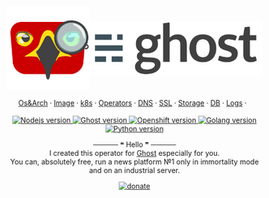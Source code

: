 
<span style="display: flex; align-items:center; justify-content: space-between">    
    <a href="https://www.paypal.com/paypalme/godofredoninja">
        <img src="https://raw.githubusercontent.com/vo0doO/openshift-ghost-operator/master/assets/hawkular_logo.png" alt="Nodejs version" />
    </a>    
    <a href="https://www.paypal.com/paypalme/godofredoninja">
        <img width="100%" height="100%" src="https://raw.githubusercontent.com/vo0doO/openshift-ghost-operator/39882d9b2029d3a31010c462c89bb89e10a16ca4/assets/27_ghost.887a4c39bb.svg" alt="Nodejs version" />
    </a></span>
<p align="center">
    <a href="/src/build_binaries.sh">Os&Arch</a>
    ·
    <a href="https://github.com/docker-library/ghost">Image</a>
    ·
    <a href="https://manage.openshift.com/">k8s</a>
    ·
    <a href="https://cloud.redhat.com/learn/topics/operators">Operators</a>
    ·
    <a href="https://desec.io/">DNS</a>
    ·
    <a href="https://github.com/acmesh-official/acme.sh">SSL</a>
    ·    
    <a href="https://drive.google.com/">Storage</a>
    ·
    <a href="https://dbhub.io">DB</a>
    ·
    <a href="https://yandex.ru/dev/metrika/doc/api2/logs/">Logs</a>
    ·
    &nbsp;
    <br /><br />
    <a href="https://www.paypal.com/paypalme/godofredoninja">
        <img src="https://img.shields.io/badge/NodeJs-16.14.0-brithgreen" alt="Nodejs version" />
    </a>
    <a href="https://access.redhat.com/documentation/en-us/openshift_container_platform/3.11">
        <img src="https://img.shields.io/badge/Ghost-4.9.31-brithgreen" alt="Ghost version" />
    </a>
    <a href="https://access.redhat.com/documentation/en-us/openshift_container_platform/3.11">
        <img src="https://img.shields.io/badge/OpenShift-3.11-yellow" alt="Openshift version" />
    </a>
    <a href="https://access.redhat.com/documentation/en-us/openshift_container_platform/3.11">
        <img src="https://img.shields.io/badge/Go-1.17.8-brithgreen" alt="Golang version" />
    </a>
    <a href="https://access.redhat.com/documentation/en-us/openshift_container_platform/3.11">
        <img src="https://img.shields.io/badge/Python-3.10.1-brithgreen" alt="Python version" />
    </a>
    <!-- <a href="https://access.redhat.com/documentation/en-us/openshift_container_platform/3.11">
        <img src="https://img.shields.io/badge/Backup-14.03.22 16:39 UTC+3-informational" alt="Last Backup app content" />
    </a>
    <a href="https://access.redhat.com/documentation/en-us/openshift_container_platform/3.11">
        <img src="https://img.shields.io/badge/Upgrade-14.03.22 16:39 UTC+3-blueviolet" alt="Last Backup app content" />
    </a> -->
</p>

<p align="center">
    ───── ❝ Hello ❞ ─────
    <br />
    I created this operator for <a href="https://github.com/tryghost/ghost/">Ghost</a> especially for you.
    <br />
    You can, absolutely free, run a news platform №1 only in immortality mode and on an industrial server.
</p>

<p align="center">
    <a href="https://qiwi.com/p/79214447344">
        <img src="https://user-images.githubusercontent.com/10253167/103444000-877b1b80-4c32-11eb-8377-7bedd46dbdf8.gif" alt="donate" />
    </a>
</p>

&nbsp;
